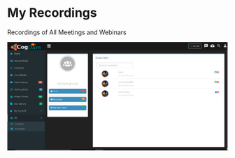 # My Recordings

Recordings of All Meetings and Webinars

![](../../.gitbook/assets/image%20%28191%29.png)

